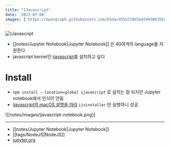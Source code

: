 ```yaml
---
title: "IJavascript"
date: '2023-07-08'
images: ['https://opengraph.githubassets.com/b5dac455e728d3e424030635ba9bd3ee72b1a74ee46087e6e529851c5d5994fa/n-riesco/ijavascript/issues/145']
---
```

![IJavascript](https://opengraph.githubassets.com/b5dac455e728d3e424030635ba9bd3ee72b1a74ee46087e6e529851c5d5994fa/n-riesco/ijavascript/issues/145)

- [[notes/Jupyter Notebook|Jupyter Notebook]] 은 40여개의 language를 지원한다
- javascript kernel인 [ijavascript](https://github.com/n-riesco/ijavascript)를 설치하고 싶다

# Install
- `npm install --location=global ijavascript` 로 설치는 잘 되지만 Jupyter notebook에서 인식이 안됨
- [ijavascript의 macOS 설명을 따라](https://github.com/n-riesco/ijavascript#macos) `ijsinstaller` 만 실행하니 성공

![[notes/images/ijavascript-notebook.png]]

---
- [[notes/Jupyter Notebook|Jupyter Notebook]]
- [[tags/NodeJS|NodeJS]]
- [jupyter.org](https://jupyter.org/)
